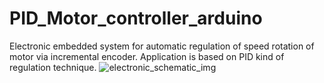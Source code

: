 # PID_Motor_controller_arduino
Electronic embedded system for automatic regulation of speed rotation of motor via incremental encoder. Application is based on PID kind of regulation technique. 
![electronic_schematic_img](https://user-images.githubusercontent.com/75945631/173930218-08e78058-f40e-409e-aac5-f0ef4f5af423.jpg)

